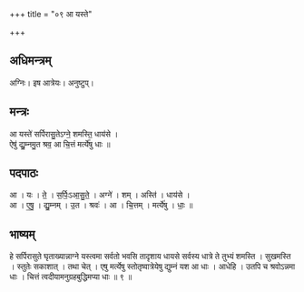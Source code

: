 +++
title = "०९ आ यस्ते"

+++
## अधिमन्त्रम्
अग्निः। इष आत्रेयः। अनुष्टुप्।

## मन्त्रः
आ यस्ते॑ सर्पिरासु॒तेऽग्ने॒ शमस्ति॒ धाय॑से ।  
ऐषु॑ द्यु॒म्नमु॒त श्रव॒ आ चि॒त्तं मर्त्ये॑षु धाः ॥

## पदपाठः
आ । यः । ते॒ । स॒र्पिः॒ऽआ॒सु॒ते॒ । अग्ने॑ । शम् । अस्ति॑ । धाय॑से ।  
आ । ए॒षु॒ । द्यु॒म्नम् । उ॒त । श्रवः॑ । आ । चि॒त्तम् । मर्त्ये॑षु । धाः॒ ॥

## भाष्यम्
हे सर्पिरासुते घृताख्यान्नाग्ने यस्त्वमा सर्वतो भवसि तादृशाय धायसे सर्वस्य धात्रे ते तुभ्यं शमस्ति । सुखमस्ति । स्तुतेः सकाशात् । तथा चेत् । एषु मर्त्येषु स्तोतृष्वात्रेयेषु द्युम्नं यश आ धाः । आधेहि । उतपि च श्रवोऽन्नमा धाः । चित्तं त्वदीयामनुग्रहबुद्धिमप्या धाः ॥ ९ ॥